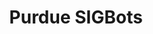 ---
title : "Purdue SIGBots"
# full screen navigation
bg_image : "images/backgrounds/SU Team.jpg"
# animated text loop
occupations:
- "VexU Team"
- "Robotics"
- "Software"
- "Community Service"

# slider background image loop
slider_images:
- "images/slider/SU Team.jpg"
- "images/slider/SU BLRS2.jpg"
- "images/slider/TiP BLRS2.jpg"
- "images/slider/CU Team.jpg"
- "images/slider/TT Team.jpg"

# button
button:
  enable : true
  label : "Learn More"
  link : "#about"


# custom style
custom_class: "" 
custom_attributes: "" 
custom_css: ""

---